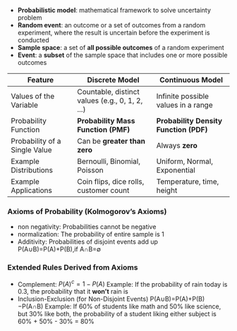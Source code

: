 - **Probabilistic model**: mathematical framework to solve uncertainty problem
- **Random event**: an outcome or a set of outcomes from a random experiment, where the result is uncertain before the experiment is conducted
- **Sample space**: a set of **all possible outcomes** of a random experiment
- **Event**: a **subset** of the sample space that includes one or more possible outcomes

| Feature                       | Discrete Model                                  | Continuous Model                       |
| ----------------------------- | ----------------------------------------------- | -------------------------------------- |
| Values of the Variable        | Countable, distinct values (e.g., 0, 1, 2, ...) | Infinite possible values in a range    |
| Probability Function          | **Probability Mass Function (PMF)**             | **Probability Density Function (PDF)** |
| Probability of a Single Value | Can be **greater than zero**                    | Always **zero**                        |
| Example Distributions         | Bernoulli, Binomial, Poisson                    | Uniform, Normal, Exponential           |
| Example Applications          | Coin flips, dice rolls, customer count          | Temperature, time, height              |

### Axioms of Probability (**Kolmogorov’s Axioms**)
- non negativity: Probabilities cannot be negative
- normalization: The probability of entire sample is 1
- Additivity: Probabilities of disjoint events add up
		P(A∪B)=P(A)+P(B),if A∩B=∅

### Extended Rules Derived from Axioms
- Complement: $P(A)^c=1−P(A)$
	Example: If the probability of rain today is 0.3, the probability that it **won’t** rain is
- Inclusion-Exclusion (for Non-Disjoint Events)
	P(A∪B)=P(A)+P(B)−P(A∩B)
	Example: If 60% of students like math and 50% like science, but 30% like both, the probability of a student liking either subject is 60% + 50% - 30% = 80%
